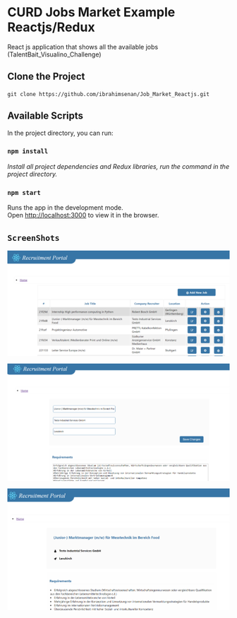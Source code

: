 # CURD Jobs Market Example Reactjs/Redux
React js application that shows all the available jobs (TalentBait_Visualino_Challenge)

## Clone the Project 
`git clone https://github.com/ibrahimsenan/Job_Market_Reactjs.git`
## Available Scripts

In the project directory, you can run:

### `npm install`

*Install all project dependencies and Redux libraries, run the command in the project directory.*

### `npm start`

Runs the app in the development mode.<br>
Open [http://localhost:3000](http://localhost:3000) to view it in the browser.

## `ScreenShots`
![screenshots1](/screenshots/1.png?raw=true "screenshots1")

![screenshots2](/screenshots/2.png?raw=true "screenshots2")

![screenshots3](/screenshots/3.png?raw=true "screenshots3")
